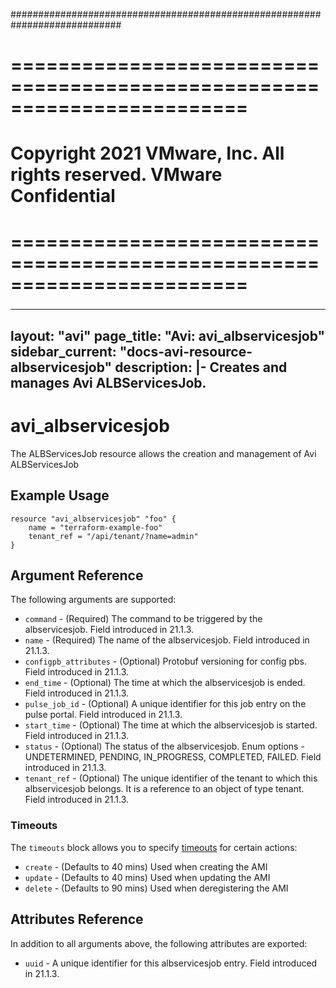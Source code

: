 ############################################################################
# ========================================================================
# Copyright 2021 VMware, Inc.  All rights reserved. VMware Confidential
# ========================================================================
###

<!--
    Copyright 2021 VMware, Inc.
    SPDX-License-Identifier: Mozilla Public License 2.0
-->
---
layout: "avi"
page_title: "Avi: avi_albservicesjob"
sidebar_current: "docs-avi-resource-albservicesjob"
description: |-
  Creates and manages Avi ALBServicesJob.
---

# avi_albservicesjob

The ALBServicesJob resource allows the creation and management of Avi ALBServicesJob

## Example Usage

```hcl
resource "avi_albservicesjob" "foo" {
    name = "terraform-example-foo"
    tenant_ref = "/api/tenant/?name=admin"
}
```

## Argument Reference

The following arguments are supported:

* `command` - (Required) The command to be triggered by the albservicesjob. Field introduced in 21.1.3.
* `name` - (Required) The name of the albservicesjob. Field introduced in 21.1.3.
* `configpb_attributes` - (Optional) Protobuf versioning for config pbs. Field introduced in 21.1.3.
* `end_time` - (Optional) The time at which the albservicesjob is ended. Field introduced in 21.1.3.
* `pulse_job_id` - (Optional) A unique identifier for this job entry on the pulse portal. Field introduced in 21.1.3.
* `start_time` - (Optional) The time at which the albservicesjob is started. Field introduced in 21.1.3.
* `status` - (Optional) The status of the albservicesjob. Enum options - UNDETERMINED, PENDING, IN_PROGRESS, COMPLETED, FAILED. Field introduced in 21.1.3.
* `tenant_ref` - (Optional) The unique identifier of the tenant to which this albservicesjob belongs. It is a reference to an object of type tenant. Field introduced in 21.1.3.


### Timeouts

The `timeouts` block allows you to specify [timeouts](https://www.terraform.io/docs/configuration/resources.html#timeouts) for certain actions:

* `create` - (Defaults to 40 mins) Used when creating the AMI
* `update` - (Defaults to 40 mins) Used when updating the AMI
* `delete` - (Defaults to 90 mins) Used when deregistering the AMI

## Attributes Reference

In addition to all arguments above, the following attributes are exported:

* `uuid` -  A unique identifier for this albservicesjob entry. Field introduced in 21.1.3.

